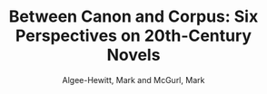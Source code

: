 ---
type: 'article'
pubkey: 'LLP08'
author: 'Algee-Hewitt, Mark and McGurl, Mark'
title: 'Between Canon and Corpus: Six Perspectives on 20th-Century Novels'
journal: 'Stanford Literary Lab'
volume: '8'
url: 'https://litlab.stanford.edu/LiteraryLabPamphlet8.pdf'
year: 2015
project: 'canon-corpus'
pamphlet:
  image: "/litlab-website/assets/images/p08.png"
  pdf: "https://litlab.stanford.edu/LiteraryLabPamphlet8.pdf"
  pubdate: 2015-01-01
  blurb: "“Of the many, many thousands of novels and stories published in English in the twentieth century, which group of several hundred would represent the most reasonable, interesting, and useful subset of the whole?” Thus begins the latest Pamphlet of the Literary Lab, in which Mark Algee-Hewitt and Mark McGurl sketch out a broad, ambitious map of modern narrative in English. Laying bare the disparate systems of evaluation whose interactions define our objects of study, “Between Canon and Corpus” charts the inner dynamic of the 20th-century literary field in a newly sophisticated way. Combining network theory, book history, and literary sociology, Algee-Hewitt’s and McGurl’s research marks the Literary Lab’s first attempt to come to terms with the literary field as a unified, internally differentiated system: a line of inquiry to which we will devote increasing attention in the years to come."
---